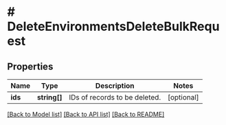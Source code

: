 # # DeleteEnvironmentsDeleteBulkRequest

## Properties

Name | Type | Description | Notes
------------ | ------------- | ------------- | -------------
**ids** | **string[]** | IDs of records to be deleted. | [optional]

[[Back to Model list]](../../README.md#models) [[Back to API list]](../../README.md#endpoints) [[Back to README]](../../README.md)
